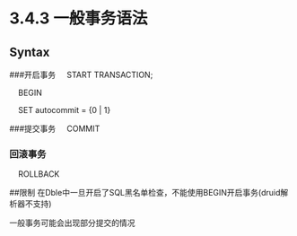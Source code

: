 # 3.4.3 一般事务语法
## Syntax
###开启事务
&nbsp;&nbsp;&nbsp;&nbsp;START TRANSACTION;

&nbsp;&nbsp;&nbsp;&nbsp;BEGIN

&nbsp;&nbsp;&nbsp;&nbsp;SET autocommit = {0 | 1}

###提交事务
&nbsp;&nbsp;&nbsp;&nbsp;COMMIT

### 回滚事务
&nbsp;&nbsp;&nbsp;&nbsp;ROLLBACK


##限制
在Dble中一旦开启了SQL黑名单检查，不能使用BEGIN开启事务(druid解析器不支持)

一般事务可能会出现部分提交的情况